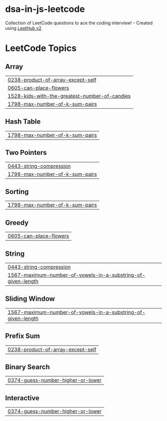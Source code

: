 # dsa-in-js-leetcode
Collection of LeetCode questions to ace the coding interview! - Created using [LeetHub v2](https://github.com/arunbhardwaj/LeetHub-2.0)

<!---LeetCode Topics Start-->
# LeetCode Topics
## Array
|  |
| ------- |
| [0238-product-of-array-except-self](https://github.com/thevivek-mishra/dsa-in-js-leetcode/tree/master/0238-product-of-array-except-self) |
| [0605-can-place-flowers](https://github.com/thevivek-mishra/dsa-in-js-leetcode/tree/master/0605-can-place-flowers) |
| [1528-kids-with-the-greatest-number-of-candies](https://github.com/thevivek-mishra/dsa-in-js-leetcode/tree/master/1528-kids-with-the-greatest-number-of-candies) |
| [1798-max-number-of-k-sum-pairs](https://github.com/thevivek-mishra/dsa-in-js-leetcode/tree/master/1798-max-number-of-k-sum-pairs) |
## Hash Table
|  |
| ------- |
| [1798-max-number-of-k-sum-pairs](https://github.com/thevivek-mishra/dsa-in-js-leetcode/tree/master/1798-max-number-of-k-sum-pairs) |
## Two Pointers
|  |
| ------- |
| [0443-string-compression](https://github.com/thevivek-mishra/dsa-in-js-leetcode/tree/master/0443-string-compression) |
| [1798-max-number-of-k-sum-pairs](https://github.com/thevivek-mishra/dsa-in-js-leetcode/tree/master/1798-max-number-of-k-sum-pairs) |
## Sorting
|  |
| ------- |
| [1798-max-number-of-k-sum-pairs](https://github.com/thevivek-mishra/dsa-in-js-leetcode/tree/master/1798-max-number-of-k-sum-pairs) |
## Greedy
|  |
| ------- |
| [0605-can-place-flowers](https://github.com/thevivek-mishra/dsa-in-js-leetcode/tree/master/0605-can-place-flowers) |
## String
|  |
| ------- |
| [0443-string-compression](https://github.com/thevivek-mishra/dsa-in-js-leetcode/tree/master/0443-string-compression) |
| [1567-maximum-number-of-vowels-in-a-substring-of-given-length](https://github.com/thevivek-mishra/dsa-in-js-leetcode/tree/master/1567-maximum-number-of-vowels-in-a-substring-of-given-length) |
## Sliding Window
|  |
| ------- |
| [1567-maximum-number-of-vowels-in-a-substring-of-given-length](https://github.com/thevivek-mishra/dsa-in-js-leetcode/tree/master/1567-maximum-number-of-vowels-in-a-substring-of-given-length) |
## Prefix Sum
|  |
| ------- |
| [0238-product-of-array-except-self](https://github.com/thevivek-mishra/dsa-in-js-leetcode/tree/master/0238-product-of-array-except-self) |
## Binary Search
|  |
| ------- |
| [0374-guess-number-higher-or-lower](https://github.com/thevivek-mishra/dsa-in-js-leetcode/tree/master/0374-guess-number-higher-or-lower) |
## Interactive
|  |
| ------- |
| [0374-guess-number-higher-or-lower](https://github.com/thevivek-mishra/dsa-in-js-leetcode/tree/master/0374-guess-number-higher-or-lower) |
<!---LeetCode Topics End-->